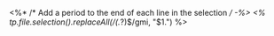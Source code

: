 <%* /* Add a period to the end of each line in the selection */ -%>
<% tp.file.selection().replaceAll(/(.*?)$/gmi, "$1.") %>